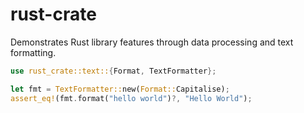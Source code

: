 # rust-crate

Demonstrates Rust library features through data processing and text formatting.

```rust
use rust_crate::text::{Format, TextFormatter};

let fmt = TextFormatter::new(Format::Capitalise);
assert_eq!(fmt.format("hello world")?, "Hello World");
```
